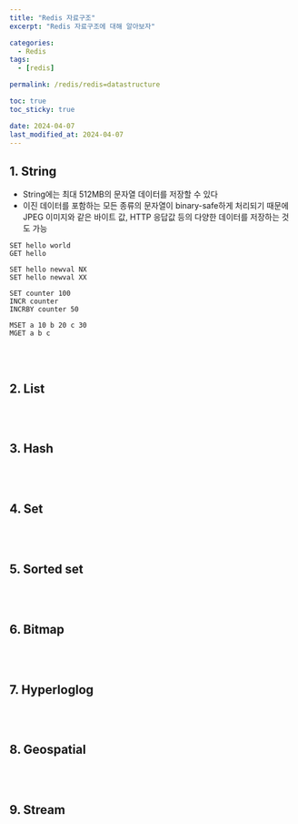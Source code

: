 ```yaml
---
title: "Redis 자료구조"
excerpt: "Redis 자료구조에 대해 알아보자"

categories:
  - Redis
tags:
  - [redis]

permalink: /redis/redis=datastructure

toc: true
toc_sticky: true

date: 2024-04-07
last_modified_at: 2024-04-07
---
```


## 1. String
- String에는 최대 512MB의 문자열 데이터를 저장할 수 있다
- 이진 데이터를 포함하는 모든 종류의 문자열이 binary-safe하게 처리되기 때문에 JPEG 이미지와 같은 바이트 값, HTTP 응답값 등의 다양한 데이터를 저장하는 것도 가능

```
SET hello world
GET hello

SET hello newval NX
SET hello newval XX

SET counter 100
INCR counter
INCRBY counter 50

MSET a 10 b 20 c 30
MGET a b c
```

<br>
<br>

## 2. List

<br>
<br>

## 3. Hash

<br>
<br>

## 4. Set

<br>
<br>

## 5. Sorted set

<br>
<br>

## 6. Bitmap

<br>
<br>

## 7. Hyperloglog

<br>
<br>

## 8. Geospatial

<br>
<br>

## 9. Stream